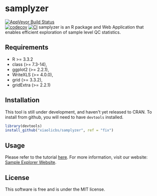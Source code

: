 # samplyzer
[![AppVeyor Build  Status](https://ci.appveyor.com/api/projects/status/github/xiaoli0/samplyzer?branch=master&svg=true)](https://ci.appveyor.com/project/xiaoli0/samplyzer)  
[![codecov](https://codecov.io/gh/x-lab/samplyzer/graph/badge.svg?token=5FWVW7X6QG)](https://codecov.io/gh/x-lab/samplyzer)
[![CI](https://github.com/x-lab/samplyzer/actions/workflows/ci.yml/badge.svg)](https://github.com/x-lab/samplyzer/actions/workflows/ci.yml)
samplyzer is an R package and Web Application that enables efficient exploration of sample level QC statistics.

## Requirements
* R >= 3.3.2
* class (>= 7.3-14),
* ggplot2 (>= 2.2.1),
* WriteXLS (>= 4.0.0),
* grid (>= 3.3.2),
* gridExtra (>= 2.2.1)

## Installation
This tool is still under development, and haven't yet released to CRAN. To install from github, you will need to have `devtools` installed.

```r
library(devtools)
install_github("xiaolicbs/samplyzer", ref = "fix")
```

## Usage
Please refer to the tutorial [here](vignetts/tutorial.Rmd).
For more information, visit our website: [Sample Explorer Website](https://xlab.shinyapps.io/qcexplorer/).

## License
This software is free and is under the MIT license.
